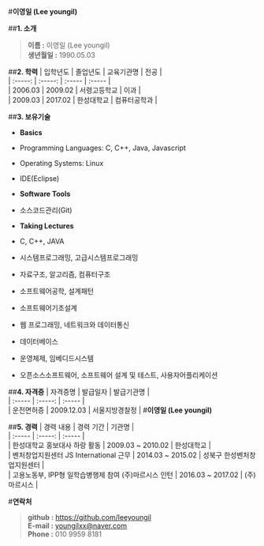 #__이영일 (Lee youngil)__


##__1. 소개__
>__이름 :__ 이영일 (Lee youngil)  
__생년월일 :__ 1990.05.03


##__2. 학력__
| 입학년도  | 졸업년도  | 교육기관명  | 전공  |  
| :-----:  | :-----:  | :-----  | :-----  |  
| 2006.03  | 2009.02  | 서령고등학교  | 이과  |  
| 2009.03  | 2017.02  | 한성대학교  | 컴퓨터공학과  |  


##__3. 보유기술__
* __Basics__
 * Programming Languages: C, C++, Java, Javascript
 * Operating Systems: Linux
 * IDE(Eclipse)

* __Software Tools__
 * 소스코드관리(Git)

* __Taking Lectures__
 * C, C++, JAVA
 * 시스템프로그래밍, 고급시스템프로그래밍
 * 자료구조, 알고리즘, 컴퓨터구조
 * 소프트웨어공학, 설계패턴
 * 소프트웨어기초설계
 * 웹 프로그래밍, 네트워크와 데이터통신
 * 데이터베이스
 * 운영체제, 임베디드시스템
 * 오픈소스소프트웨어, 소프트웨어 설계 및 테스트, 사용자어플리케이션


##__4. 자격증__
| 자격증명  | 발급일자  | 발급기관명  |    
| :-----  | :-----:  | :-----  |  
| 운전면허증  | 2009.12.03  | 서울지방경찰정  |
#__이영일 (Lee youngil)__


##__5. 경력__
| 경력 내용  | 경력 기간  | 기관명  |  
| :-----  | :-----:  | :-----  |  
| 한성대학교 홍보대사 하랑 활동  | 2009.03 ~ 2010.02  | 한성대학교  |  
| 벤처창업지원센터 JS International 근무  | 2014.03 ~ 2015.02  | 성북구 한성벤처창업지원센터  |  
| 고용노동부, IPP형 일학습병행제 참여 (주)마르시스 인턴  | 2016.03 ~ 2017.02  | (주)마르시스  |  


#__연락처__
>__github :__ https://github.com/leeyoungil  
__E-mail :__ youngilxx@naver.com  
__Phone :__ 010 9959 8181  
